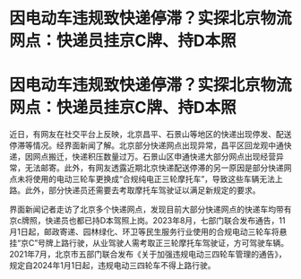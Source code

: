 # 因电动车违规致快递停滞？实探北京物流网点：快递员挂京C牌、持D本照

# 因电动车违规致快递停滞？实探北京物流网点：快递员挂京C牌、持D本照

近日，有网友在社交平台上反映，北京昌平、石景山等地区的快递出现停发、配送停滞等情况。经界面新闻了解。北京部分快递网点出现异常，昌平区回龙观中通快递，因网点搬迁，快递积压数量过万。石景山区申通快递大部分网点出现经营异常，无法邮寄。此外，有网友透露近期北京快递配送停滞的另一原因是部分快递网点未将使用的电动三轮车更换成“合规纯电正三轮摩托车”，导致这些车辆无法上路。此外，部分快递员还需要去考取摩托车驾驶证以满足新规定的要求。

界面新闻记者走访了北京多个快递网点，发现目前大部分快递网点的快递车均带有京c牌照，快递员也都已持D本驾照上岗。2023年8月，七部门联合发布通告，11月1日起，邮政寄递、园林绿化、环卫等民生服务行业使用的合规电动三轮车将悬挂“京C”号牌上路行驶，从业驾驶人需考取正三轮摩托车驾驶证，方可驾驶车辆。2021年7月，北京市五部门联合发布《关于加强违规电动三四轮车管理的通告》，规定自2024年1月1日起，违规电动三四轮车不得上路行驶。

